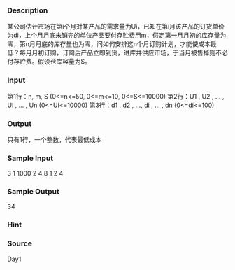 
### Description
某公司估计市场在第i个月对某产品的需求量为Ui，已知在第i月该产品的订货单价为di，上个月月底未销完的单位产品要付存贮费用m，假定第一月月初的库存量为零，第n月月底的库存量也为零，问如何安排这n个月订购计划，才能使成本最低？每月月初订购，订购后产品立即到货，进库并供应市场，于当月被售掉则不必付存贮费。假设仓库容量为S。
### Input
第1行：n, m, S (0<=n<=50, 0<=m<=10, 0<=S<=10000)
第2行：U1 , U2 , ... , Ui , ... , Un (0<=Ui<=10000)
第3行：d1 , d2 , ..., di , ... , dn (0<=di<=100)
### Output
只有1行，一个整数，代表最低成本

### Sample Input
3 1 1000
2 4 8
1 2 4 

### Sample Output
34
### Hint

### Source
Day1